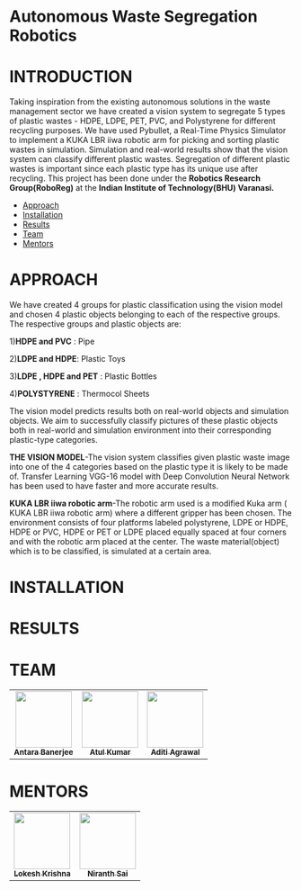 # Autonomous Waste Segregation Robotics
# INTRODUCTION
Taking inspiration from the existing autonomous solutions in the waste management sector we have created a vision system to segregate 5 types of plastic wastes - HDPE, LDPE, PET, PVC, and Polystyrene for different recycling purposes. We have used Pybullet, a Real-Time Physics Simulator to implement a KUKA LBR iiwa robotic arm for picking and sorting plastic wastes in simulation. Simulation and real-world results show that the vision system can classify different plastic wastes. Segregation of different plastic wastes is important since each plastic type has its unique use after recycling. This project has been done under the **Robotics Research Group(RoboReg)** at the **Indian Institute of Technology(BHU) Varanasi.**
* [Approach](#APPROACH)
* [Installation](#INSTALLATION)
* [Results](#RESULTS)
* [Team](#TEAM)
* [Mentors](#MENTORS)



# APPROACH
We have created 4 groups for plastic classification using the vision model and chosen 4 plastic objects belonging to each of the respective groups. The respective groups and plastic objects are:

1)**HDPE and PVC** : Pipe

2)**LDPE and HDPE**: Plastic Toys

3)**LDPE , HDPE and PET** : Plastic Bottles

4)**POLYSTYRENE** : Thermocol Sheets

The vision model predicts results both on real-world objects and simulation objects. We aim to successfully classify pictures of these plastic objects both in real-world and simulation environment into their corresponding plastic-type categories.

**THE VISION MODEL**-The vision system classifies given plastic waste image into one of the 4 categories based on the plastic type it is likely to be made of. Transfer Learning VGG-16 model with Deep Convolution Neural Network has been used to have faster and more accurate results.

**KUKA LBR iiwa robotic arm**-The robotic arm used is a modified Kuka arm ( KUKA LBR iiwa robotic arm) where a different gripper has been chosen.
The environment consists of four platforms labeled polystyrene, LDPE or HDPE, HDPE or PVC, HDPE or PET or LDPE placed equally spaced at four corners and with the robotic arm placed at the center. The waste material(object) which is to be classified, is simulated at a certain area.
# INSTALLATION
# RESULTS
# TEAM
<!-- ALL-CONTRIBUTORS-LIST:START - Do not remove or modify this section -->
<!-- prettier-ignore-start -->
<!-- markdownlint-disable -->
<table>
  <tr>
    <td align="center"><a href="https://github.com/AntaraB1005"><img src="https://avatars.githubusercontent.com/u/71094731?s=460&v=4" width="100px;" alt=""/><br /><sub><b>Antara Banerjee</b></sub></a><br /></a></td>
     <td align="center"><a href="https://github.com/AtuL-KumaR-00"><img src="https://avatars.githubusercontent.com/u/64649440?s=400&v=4" width="100px;" alt=""/><br /><sub><b>Atul Kumar</b></sub></a><br /></a></td>
      <td align="center"><a href="https://github.com/aditiagrawal123"><img src="https://avatars.githubusercontent.com/u/64923751?s=400&v=4" width="100px;" alt=""/><br /><sub><b>Aditi Agrawal</b></sub></a><br /></a></td>
    </tr>
</table>

<!-- markdownlint-restore -->
<!-- prettier-ignore-end -->

<!-- ALL-CONTRIBUTORS-LIST:END -->

# MENTORS
<table>
  <tr>
    <td align="center"><a href="https://github.com/lok-i"><img src="https://avatars.githubusercontent.com/u/54435909?s=460&u=29af076049dab351b2e43621e9a433919bf50fb1&v=4" width="100px;" alt=""/><br /><sub><b>Lokesh Krishna</b></sub></a><br /></a></td>
    <td align="center"><a href="https://github.com/NiranthS"><img src="https://avatars.githubusercontent.com/u/44475481?s=460&v=4" width="100px;" alt=""/><br /><sub><b>Niranth Sai</b></sub></a><br /></a></td>
    </tr>
</table>
